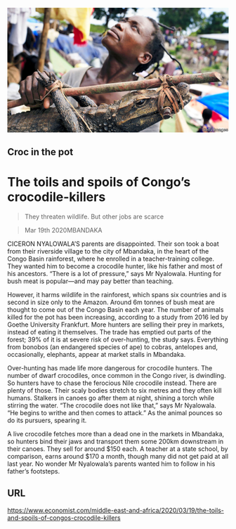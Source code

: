 ![](./images/20200321_MAP001_0.jpg)

## Croc in the pot

# The toils and spoils of Congo’s crocodile-killers

> They threaten wildlife. But other jobs are scarce

> Mar 19th 2020MBANDAKA

CICERON NYALOWALA’S parents are disappointed. Their son took a boat from their riverside village to the city of Mbandaka, in the heart of the Congo Basin rainforest, where he enrolled in a teacher-training college. They wanted him to become a crocodile hunter, like his father and most of his ancestors. “There is a lot of pressure,” says Mr Nyalowala. Hunting for bush meat is popular—and may pay better than teaching.

However, it harms wildlife in the rainforest, which spans six countries and is second in size only to the Amazon. Around 6m tonnes of bush meat are thought to come out of the Congo Basin each year. The number of animals killed for the pot has been increasing, according to a study from 2016 led by Goethe University Frankfurt. More hunters are selling their prey in markets, instead of eating it themselves. The trade has emptied out parts of the forest; 39% of it is at severe risk of over-hunting, the study says. Everything from bonobos (an endangered species of ape) to cobras, antelopes and, occasionally, elephants, appear at market stalls in Mbandaka.

Over-hunting has made life more dangerous for crocodile hunters. The number of dwarf crocodiles, once common in the Congo river, is dwindling. So hunters have to chase the ferocious Nile crocodile instead. There are plenty of those. Their scaly bodies stretch to six metres and they often kill humans. Stalkers in canoes go after them at night, shining a torch while stirring the water. “The crocodile does not like that,” says Mr Nyalowala. “He begins to writhe and then comes to attack.” As the animal pounces so do its pursuers, spearing it.

A live crocodile fetches more than a dead one in the markets in Mbandaka, so hunters bind their jaws and transport them some 200km downstream in their canoes. They sell for around $150 each. A teacher at a state school, by comparison, earns around $170 a month, though many did not get paid at all last year. No wonder Mr Nyalowala’s parents wanted him to follow in his father’s footsteps.

## URL

https://www.economist.com/middle-east-and-africa/2020/03/19/the-toils-and-spoils-of-congos-crocodile-killers
